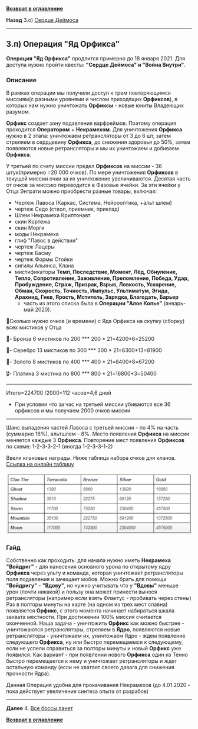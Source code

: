 **[Возврат в оглавление](index.md)**

**Назад** 3.о)  [Сердце Деймоса](03_g.md)
***

## 3.п) Операция "Яд Орфикса"

**Операция "Яд Орфикса"** продлится примерно до 18 января 2021. Для доступа нужно пройти квесты: **"Сердце Деймоса" и "Война Внутри"**. 

### Описание

В рамках операции мы получили доступ к трем повторяющимся миссиям(с разными уровнями и числом приходящих **Орфиксов**), в которых нам нужно уничтожать **Орфиксы** - новые юниты Владеющих разумом. 

**Орфикс** создает зону подавления варфреймов. Поэтому операция проходится **Оператором** + **Некрамехом**. Для уничтожения **Орфикса** нужно в 2 этапа: уничтожаем ретрансляторы от 3 до 6 шт, затем стреляем в сердцевину **Орфикса**, до снижения здоровья до 50%, затем появляются новые ретрансляторы и мы их уничтожаем и добиваем **Орфикса**. 

У третьей по счету миссии предел **Орфиксов** на миссии - 36 штук(примерно =20 000 очков). По мере уничтожения **Орфиксов** в текущей миссии очки за их уничтожение увеличиваются. Десятая часть от очков за миссию переводится в Фазовые ячейки. За эти ячейки у Отца Энтрати можно приобрести разные товары, включая: 
* Чертеж Лавоса (Каркас, Система, Нейрооптика, +альт шлем)
* чертеж Седо (ствол, приемник, приклад) 
* Шлем Некрамеха Криптонавт 
* скин Кортежа 
* скин Морги  
* моды Некрамеха 
* глиф "Лавос в действии"
* чертеж Лацеры
* чертеж Басму
* чертеж Формы Стойки
* сигилы Альянса, Клана
* мистификаторы **Темп, Последствие, Момент, Лёд, Обнуление, Тепло, Сопротивление, Заживление, Преломление, Победа, Удар, Пробуждение, Страж, Призрак, Взрыв, Ловкость, Ускорение, Обман, Скорость, Точность, Импульс, Ультиматум, Эгида, Арахнид, Гнев, Ярость, Мститель, Зарядка, Благодать, Барьер**
   - часть из этого списка была в **Операции "Алое Копье"** (январь-май 2020). 

🏦Сколько нужно очков (и времени) с Яда Орфикса на скупку (сборку) всех мистиков у Отца

🥉- Бронза 6 мистиков по 200 *** 200 * 21=4200*6=25200

🥈- Серебро 13 мистиков по 300 *** 300 * 21=6300*13=81900

🥇- Золото 8 мистиков по 400 *** 400 * 21=8400*8=67200

🎖- Платина  3 мистика по 800 *** 800 * 21=16800*3=50400

***
Итого=224700
/2000=112 часов=4,6 дней

* При условии что за час на третьей миссии убиваются все 36 орфиксов и мы получаем 2000 очков миссии

***

Шанс выпадения частей Лавоса с третьей миссии - по 4% на часть (суммарно 16%), альтшлем - 8%. 
Место появления **Орфикса** на миссии меняется каждые 3 **Орфикса**. Повторение мест появления **Орфиксов** по схеме: 1-2-3-3-2-1 (иногда 1-2-3-3-1-2)

Ввели клановые награды. Ниже таблица набора очков для кланов. [Ссылка на онлайн таблицу](http://content.warframe.com/dynamic/orphixVenom.php)
  
![Точность стрельбы](pictures/2020_12_Clan_orfix.png  "Точность")

### Гайд    
Собственно как проходить: для начала нужно иметь **Некрамеха "Войдриг"** - для нанесения основного урона по открытому ядру **Орфикса** через ульту и команда, которая уничтожает ретрансляторы поля подавления и зачищает мобов.
Можно брать для помощи **"Войдригу"** - **"Вдову"**, но нужно учитывать что у **"Вдовы"** меньше урон (почти никакой) и пользу она может принести вынося ретрансляторы (например если взять Флактус - пробивать через стены)
Раз в полторы минуты на карте (на одном из трех мест спавна) появляется **Орфикс**, с этого момента начинает набираться шкала захвата местности. При достижении 100% миссия считается оконченной. Наша задача - уничтожить **Орфикс** как можно быстрее - уничтожаются ретрансляторы, стреляем в **Ядро**, появляются новые ретрансляторы - уничтожаем их, уничтожаем Ядро - ждем появление следующего **Орфикса**, ну или быстро перемещаемся к следующему, если не успели справиться за полторы минуты и новый **Орфикс** уже появился. Как вариант - при появлении нового **Орфикса** один из Тенно быстро перемещается к нему и уничтожает ретрансляторы и ждет остальную команду (если не хватает своего давага для снижения прочности Ядра).

Данная Операция удобна для прокачивания Некрамехов (до 4.01.2020 - пока действует увеличение синтеза опыта от разрабов)


***
**Далее** 4. [Все боссы ланет](04.md)

**[Возврат в оглавление](index.md)**